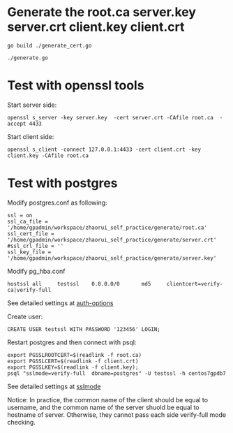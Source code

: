 # Generate the root.ca server.key server.crt client.key client.crt

```
go build ./generate_cert.go

./generate.go

```
# Test with openssl tools

Start server side:
```
openssl s_server -key server.key  -cert server.crt -CAfile root.ca  -accept 4433
```

Start client side:

```
openssl s_client -connect 127.0.0.1:4433 -cert client.crt -key client.key -CAfile root.ca
```


# Test with postgres

Modify postgres.conf as following:

```
ssl = on
ssl_ca_file = '/home/gpadmin/workspace/zhaorui_self_practice/generate/root.ca'
ssl_cert_file = '/home/gpadmin/workspace/zhaorui_self_practice/generate/server.crt'
#ssl_crl_file = ''
ssl_key_file = '/home/gpadmin/workspace/zhaorui_self_practice/generate/server.key'
```

Modify pg_hba.conf

```
hostssl all     testssl    0.0.0.0/0       md5     clientcert=verify-ca|verify-full
```
See detailed settings at [auth-options](https://www.postgresql.org/docs/current/auth-pg-hba-conf.html#:~:text=20.14%20for%20details.-,auth%2Doptions,-After%20the%20auth)

Create user:
```
CREATE USER testssl WITH PASSWORD '123456' LOGIN; 
```

Restart postgres and then connect with psql:

```
export PGSSLROOTCERT=$(readlink -f root.ca)
export PGSSLCERT=$(readlink -f client.crt)
export PGSSLKEY=$(readlink -f client.key);
psql "sslmode=verify-full  dbname=postgres" -U testssl -h centos7gpdb7
```
See detailed settings at [sslmode](https://www.postgresql.org/docs/8.4/libpq-connect.html#LIBPQ-CONNECT-SSLMODE:~:text=server%20debug%20output.-,sslmode,-This%20option%20determines)

Notice:
In practice, the common name of the client should be equal to username, and the common name of the server shuold be equal to hostname of server.
Otherwise, they cannot pass each side verify-full mode checking.